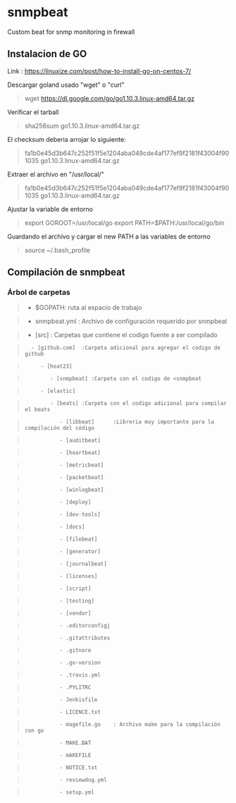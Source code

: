 # snmpbeat
Custom beat for snmp monitoring in firewall
## Instalacion de GO
Link : https://linuxize.com/post/how-to-install-go-on-centos-7/

Descargar goland usado "wget" o "curl"

> wget https://dl.google.com/go/go1.10.3.linux-amd64.tar.gz

Verificar el tarball

> sha256sum go1.10.3.linux-amd64.tar.gz

El checksum deberia arrojar lo siguiente:

> fa1b0e45d3b647c252f51f5e1204aba049cde4af177ef9f2181f43004f901035  go1.10.3.linux-amd64.tar.gz

Extraer el archivo en "/usr/local/"

> fa1b0e45d3b647c252f51f5e1204aba049cde4af177ef9f2181f43004f901035  go1.10.3.linux-amd64.tar.gz

Ajustar la variable de entorno

> export GOROOT=/usr/local/go
> export PATH=$PATH:/usr/local/go/bin

Guardando el archivo y cargar el new PATH  a las variables de entorno

> source ~/.bash_profile

## Compilación de snmpbeat


### Árbol de carpetas

>- $GOPATH: ruta al espacio de trabajo

>   - snmpbeat.yml : Archivo de configuración requerido por snmpbeat

>   - [src] : Carpetas que contiene el codigo fuente a ser compilado

>       - [github.com]  :Carpeta adicional para agregar el codigo de github

>          - [hoat23]

>             - [snmpbeat] :Carpeta con el codigo de <snmpbeat
>

>          - [elastic]

>             - [beats] :Carpeta con el codigo adicional para compilar el beats

>                - [libbeat]      :Libreria muy importante para la compilación del código

>                - [auditbeat]

>                - [heartbeat]

>                - [metricbeat]

>                - [packetbeat]

>                - [winlogbeat]

>                - [deploy]

>                - [dev-tools]

>                - [docs]

>                - [filebeat]

>                - [generator]

>                - [journalbeat]

>                - [licenses]

>                - [script]

>                - [testing]

>                - [vendor]

>                - .editorconfigj

>                - .gitattributes

>                - .gitnore

>                - .go-version

>                - .travis.yml

>                - .PYLITRC

>                - Jenkisfile

>                - LICENCE.txt

>                - magefile.go    : Archivo make para la compilación con go

>                - MAKE.BAT

>                - mAKEFILE

>                - NOTICE.txt

>                - reviewdog.yml

>                - setup.yml


                


   
   


